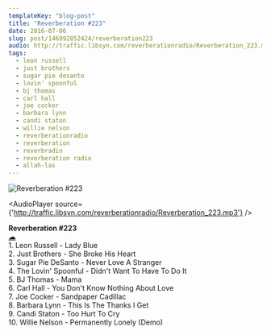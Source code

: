```yaml
---
templateKey: "blog-post"
title: "Reverberation #223"
date: 2016-07-06
slug: post/146992852424/reverberation223
audio: http://traffic.libsyn.com/reverberationradio/Reverberation_223.mp3
tags:
  - leon russell
  - just brothers
  - sugar pie desanto
  - lovin' spoonful
  - bj thomas
  - carl hall
  - joe cocker
  - barbara lynn
  - candi staton
  - willie nelson
  - reverberationradio
  - reverberation
  - reverbradio
  - reverberation radio
  - allah-las
---
```


![Reverberation #223](../images/5ea4410e3937c3894423290730a34d76672ddea64520637d3e604f3b84e36d17.png)

<AudioPlayer source={'http://traffic.libsyn.com/reverberationradio/Reverberation_223.mp3'} />

<p><b>Reverberation #223<br /></b><b><a href="http://traffic.libsyn.com/reverberationradio/Reverberation_223.mp3">&#9729;</a><br /></b>1. Leon Russell - Lady Blue <br />2. Just Brothers - She Broke His Heart <br />3. Sugar Pie DeSanto - Never Love A Stranger <br />4. The Lovin' Spoonful - Didn't Want To Have To Do It <br />5. BJ Thomas - Mama <br />6. Carl Hall - You Don't Know Nothing About Love <br />7. Joe Cocker - Sandpaper Cadillac <br />8. Barbara Lynn - This Is The Thanks I Get <br />9. Candi Staton - Too Hurt To Cry&nbsp;<br />10. Willie Nelson - Permanently Lonely (Demo)<br /></p>
